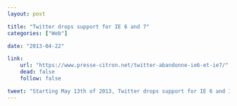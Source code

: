```yaml
---
layout: post

title: "Twitter drops support for IE 6 and 7"
categories: ["Web"]

date: "2013-04-22"

link:
    url: "https://www.presse-citron.net/twitter-abandonne-ie6-et-ie7/"
    dead: false
    follow: false

tweet: "Starting May 13th of 2013, Twitter drops support for IE 6 and IE 7 for their social network integrations for Web developers."
---
```


